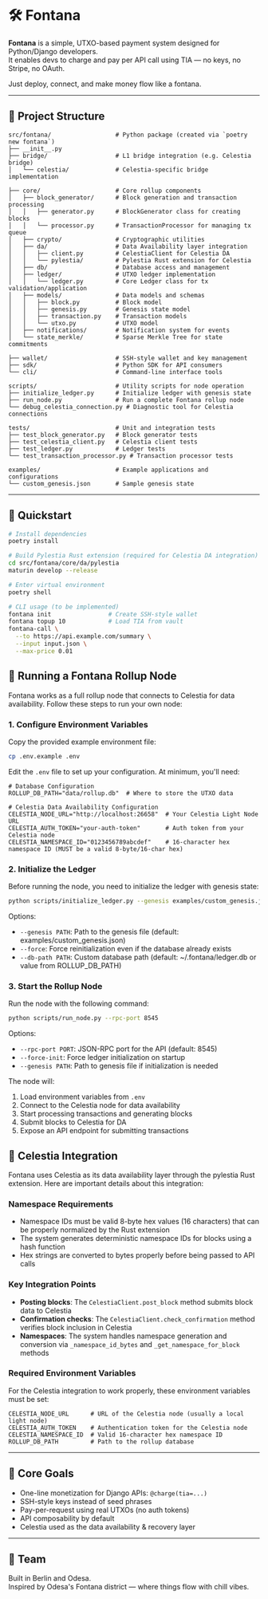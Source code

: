 # 🛠 Fontana

**Fontana** is a simple, UTXO-based payment system designed for Python/Django developers.  
It enables devs to charge and pay per API call using TIA — no keys, no Stripe, no OAuth.

Just deploy, connect, and make money flow like a fontana.

---

## 📁 Project Structure

```
src/fontana/                  # Python package (created via `poetry new fontana`)
├── __init__.py
├── bridge/                   # L1 bridge integration (e.g. Celestia bridge)
│   └── celestia/             # Celestia-specific bridge implementation

├── core/                     # Core rollup components
│   ├── block_generator/      # Block generation and transaction processing
│   │   ├── generator.py      # BlockGenerator class for creating blocks
│   │   └── processor.py      # TransactionProcessor for managing tx queue
│   ├── crypto/               # Cryptographic utilities
│   ├── da/                   # Data Availability layer integration
│   │   ├── client.py         # CelestiaClient for Celestia DA
│   │   └── pylestia/         # Pylestia Rust extension for Celestia
│   ├── db/                   # Database access and management
│   ├── ledger/               # UTXO ledger implementation
│   │   └── ledger.py         # Core Ledger class for tx validation/application
│   ├── models/               # Data models and schemas
│   │   ├── block.py          # Block model
│   │   ├── genesis.py        # Genesis state model
│   │   ├── transaction.py    # Transaction models
│   │   └── utxo.py           # UTXO model
│   ├── notifications/        # Notification system for events
│   └── state_merkle/         # Sparse Merkle Tree for state commitments

├── wallet/                   # SSH-style wallet and key management
├── sdk/                      # Python SDK for API consumers
└── cli/                      # Command-line interface tools

scripts/                      # Utility scripts for node operation
├── initialize_ledger.py      # Initialize ledger with genesis state
├── run_node.py               # Run a complete Fontana rollup node
└── debug_celestia_connection.py # Diagnostic tool for Celestia connections

tests/                        # Unit and integration tests
├── test_block_generator.py   # Block generator tests
├── test_celestia_client.py   # Celestia client tests
├── test_ledger.py            # Ledger tests
└── test_transaction_processor.py # Transaction processor tests

examples/                     # Example applications and configurations
└── custom_genesis.json       # Sample genesis state
```

---

## 🏁 Quickstart

```bash
# Install dependencies
poetry install

# Build Pylestia Rust extension (required for Celestia DA integration)
cd src/fontana/core/da/pylestia
maturin develop --release

# Enter virtual environment
poetry shell
```

```bash
# CLI usage (to be implemented)
fontana init                # Create SSH-style wallet
fontana topup 10            # Load TIA from vault
fontana-call \
  --to https://api.example.com/summary \
  --input input.json \
  --max-price 0.01
```

## 🚀 Running a Fontana Rollup Node

Fontana works as a full rollup node that connects to Celestia for data availability. Follow these steps to run your own node:

### 1. Configure Environment Variables

Copy the provided example environment file:

```bash
cp .env.example .env
```

Edit the `.env` file to set up your configuration. At minimum, you'll need:

```
# Database Configuration
ROLLUP_DB_PATH="data/rollup.db"  # Where to store the UTXO data

# Celestia Data Availability Configuration
CELESTIA_NODE_URL="http://localhost:26658"  # Your Celestia Light Node URL
CELESTIA_AUTH_TOKEN="your-auth-token"       # Auth token from your Celestia node
CELESTIA_NAMESPACE_ID="0123456789abcdef"    # 16-character hex namespace ID (MUST be a valid 8-byte/16-char hex)
```

### 2. Initialize the Ledger

Before running the node, you need to initialize the ledger with genesis state:

```bash
python scripts/initialize_ledger.py --genesis examples/custom_genesis.json --force
```

Options:
- `--genesis PATH`: Path to the genesis file (default: examples/custom_genesis.json)
- `--force`: Force reinitialization even if the database already exists
- `--db-path PATH`: Custom database path (default: ~/.fontana/ledger.db or value from ROLLUP_DB_PATH)

### 3. Start the Rollup Node

Run the node with the following command:

```bash
python scripts/run_node.py --rpc-port 8545
```

Options:
- `--rpc-port PORT`: JSON-RPC port for the API (default: 8545)
- `--force-init`: Force ledger initialization on startup
- `--genesis PATH`: Path to genesis file if initialization is needed

The node will:
1. Load environment variables from `.env`
2. Connect to the Celestia node for data availability
3. Start processing transactions and generating blocks
4. Submit blocks to Celestia for DA
5. Expose an API endpoint for submitting transactions

## 🌌 Celestia Integration

Fontana uses Celestia as its data availability layer through the pylestia Rust extension. Here are important details about this integration:

### Namespace Requirements

- Namespace IDs must be valid 8-byte hex values (16 characters) that can be properly normalized by the Rust extension
- The system generates deterministic namespace IDs for blocks using a hash function
- Hex strings are converted to bytes properly before being passed to API calls

### Key Integration Points

- **Posting blocks**: The `CelestiaClient.post_block` method submits block data to Celestia
- **Confirmation checks**: The `CelestiaClient.check_confirmation` method verifies block inclusion in Celestia
- **Namespaces**: The system handles namespace generation and conversion via `_namespace_id_bytes` and `_get_namespace_for_block` methods

### Required Environment Variables

For the Celestia integration to work properly, these environment variables must be set:

```
CELESTIA_NODE_URL      # URL of the Celestia node (usually a local light node)
CELESTIA_AUTH_TOKEN    # Authentication token for the Celestia node
CELESTIA_NAMESPACE_ID  # Valid 16-character hex namespace ID
ROLLUP_DB_PATH         # Path to the rollup database
```

---

## 🎯 Core Goals

- One-line monetization for Django APIs: `@charge(tia=...)`
- SSH-style keys instead of seed phrases
- Pay-per-request using real UTXOs (no auth tokens)
- API composability by default
- Celestia used as the data availability & recovery layer

---

## 🤝 Team

Built in Berlin and Odesa.  
Inspired by Odesa's Fontana district — where things flow with chill vibes.
